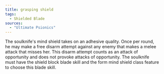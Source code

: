 ```yaml
---
title: grasping shield
tags:
  - Shielded Blade
sources:
  - "Ultimate Psionics"
---
```


The soulknife's mind shield takes on an adhesive quality. Once per round, he may make a free disarm attempt against any enemy that makes a melee attack that misses her. This disarm attempt counts as an attack of opportunity and does not provoke attacks of opportunity. The soulknife must have the shield block blade skill and the form mind shield class feature to choose this blade skill.
